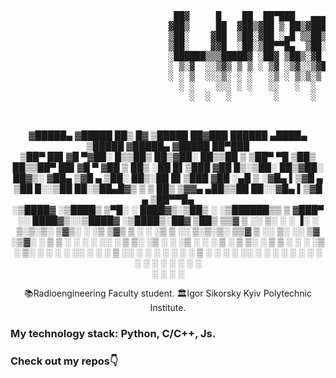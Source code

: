 <div align="center">
  <pre>
                               ██▓     █    ██  ██▀███   ▄▄▄▄    ▄▄▄       ▄▄▄▄ ▓██   ██▓                                                              
                              ▓██▒     ██  ▓██▒▓██ ▒ ██▒▓█████▄ ▒████▄    ▓█████▄▒██  ██▒                                                              
                              ▒██░    ▓██  ▒██░▓██ ░▄█ ▒▒██▒ ▄██▒██  ▀█▄  ▒██▒ ▄██▒██ ██░                                                              
                              ▒██░    ▓▓█  ░██░▒██▀▀█▄  ▒██░█▀  ░██▄▄▄▄██ ▒██░█▀  ░ ▐██▓░                                                              
                              ░██████▒▒▒█████▓ ░██▓ ▒██▒░▓█  ▀█▓ ▓█   ▓██▒░▓█  ▀█▓░ ██▒▓░                                                              
                              ░ ▒░▓  ░░▒▓▒ ▒ ▒ ░ ▒▓ ░▒▓░░▒▓███▀▒ ▒▒   ▓▒█░░▒▓███▀▒ ██▒▒▒                                                               
                              ░ ░ ▒  ░░░▒░ ░ ░   ░▒ ░ ▒░▒░▒   ░   ▒   ▒▒ ░▒░▒   ░▓██ ░▒░                                                               
                                ░ ░    ░░░ ░ ░   ░░   ░  ░    ░   ░   ▒    ░    ░▒ ▒ ░░                                                                
                                  ░  ░   ░        ░      ░            ░  ░ ░     ░ ░                                                                   
                                                              ░                 ░░ ░                                                                   
  </pre>
</div>
  <div align="center">
  
▓█████▄ ▓█████ ██▒   █▓ ▒█████   ██▓███    ██████        ▄████▄   ▒█████  ▓█████▄ ▓█████  ██▀███  
▒██▀ ██▌▓█   ▀▓██░   █▒▒██▒  ██▒▓██░  ██▒▒██    ▒       ▒██▀ ▀█  ▒██▒  ██▒▒██▀ ██▌▓█   ▀ ▓██ ▒ ██▒
░██   █▌▒███   ▓██  █▒░▒██░  ██▒▓██░ ██▓▒░ ▓██▄         ▒▓█    ▄ ▒██░  ██▒░██   █▌▒███   ▓██ ░▄█ ▒
░▓█▄   ▌▒▓█  ▄  ▒██ █░░▒██   ██░▒██▄█▓▒ ▒  ▒   ██▒      ▒▓▓▄ ▄██▒▒██   ██░░▓█▄   ▌▒▓█  ▄ ▒██▀▀█▄  
░▒████▓ ░▒████▒  ▒▀█░  ░ ████▓▒░▒██▒ ░  ░▒██████▒▒      ▒ ▓███▀ ░░ ████▓▒░░▒████▓ ░▒████▒░██▓ ▒██▒
 ▒▒▓  ▒ ░░ ▒░ ░  ░ ▐░  ░ ▒░▒░▒░ ▒▓▒░ ░  ░▒ ▒▓▒ ▒ ░      ░ ░▒ ▒  ░░ ▒░▒░▒░  ▒▒▓  ▒ ░░ ▒░ ░░ ▒▓ ░▒▓░
 ░ ▒  ▒  ░ ░  ░  ░ ░░    ░ ▒ ▒░ ░▒ ░     ░ ░▒  ░ ░        ░  ▒     ░ ▒ ▒░  ░ ▒  ▒  ░ ░  ░  ░▒ ░ ▒░
 ░ ░  ░    ░       ░░  ░ ░ ░ ▒  ░░       ░  ░  ░        ░        ░ ░ ░ ▒   ░ ░  ░    ░     ░░   ░ 
   ░       ░  ░     ░      ░ ░                 ░        ░ ░          ░ ░     ░       ░  ░   ░     
 ░                 ░                                    ░                  ░                      

  </div>
<div align='center'>
  📚Radioengineering Faculty student.   
  🏛Igor Sikorsky Kyiv Polytechnic Institute.
</div>
  
### My technology stack: Python, C/C++, Js.
### Check out my repos👇



